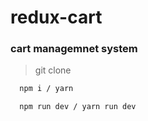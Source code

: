 # redux-cart


### cart managemnet system 

> git clone 

```bash
  npm i / yarn 
```

```bash
  npm run dev / yarn run dev
```

